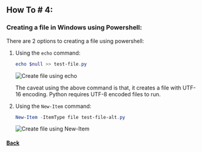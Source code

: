 ## How To # 4:

### Creating a file in Windows using Powershell:

There are 2 options to creating a file using powershell:

1. Using the `echo` command:

      ```powershell
      echo $null >> test-file.py
      ```

      ![Create file using echo](../Images/how-to-0004-ss-001.JPG)

      The caveat using the above command is that, it creates a file with UTF-16 encoding. Python requires UTF-8 encoded files to run.

2. Using the `New-Item` command:

      ```powershell
      New-Item -ItemType file test-file-alt.py
      ```

      ![Create file using New-Item](../Images/how-to-0004-ss-002.JPG)


#### [Back](./notes-0001.md)
